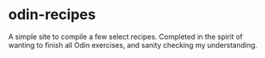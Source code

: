 # odin-recipes

A simple site to compile a few select recipes.
Completed in the spirit of wanting to finish all Odin exercises, and sanity checking my understanding.
